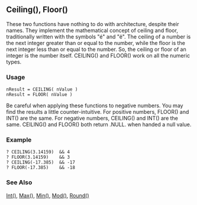 ## Ceiling(), Floor()

These two functions have nothing to do with architecture, despite their names. They implement the mathematical concept of ceiling and floor, traditionally written with the symbols "é" and "ë". The ceiling of a number is the next integer greater than or equal to the number, while the floor is the next integer less than or equal to the number. So, the ceiling or floor of an integer is the number itself. CEILING() and FLOOR() work on all the numeric types.

### Usage

```foxpro
nResult = CEILING( nValue )
nResult = FLOOR( nValue )
```

Be careful when applying these functions to negative numbers. You may find the results a little counter-intuitive. For positive numbers, FLOOR() and INT() are the same. For negative numbers, CEILING() and INT() are the same. CEILING() and FLOOR() both return .NULL. when handed a null value.

### Example

```foxpro
? CEILING(3.14159)  && 4
? FLOOR(3.14159)    && 3
? CEILING(-17.385)  && -17
? FLOOR(-17.385)    && -18
```
### See Also

[Int()](s4g053.md), [Max()](s4g054.md), [Min()](s4g054.md), [Mod()](s4g047.md), [Round()](s4g053.md)